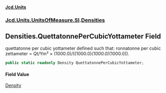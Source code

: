 #### [Jcd.Units](index.md 'index')
### [Jcd.Units.UnitsOfMeasure.SI](Jcd.Units.UnitsOfMeasure.SI.md 'Jcd.Units.UnitsOfMeasure.SI').[Densities](Densities.md 'Jcd.Units.UnitsOfMeasure.SI.Densities')

## Densities.QuettatonnePerCubicYottameter Field

quettatonne per cubic yottameter defined such that: ronnatonne per cubic zettameter = Qt/Ym³ × (1000.0)/((1000.0)*(1000.0)*(1000.0)).

```csharp
public static readonly Density QuettatonnePerCubicYottameter;
```

#### Field Value
[Density](Density.md 'Jcd.Units.UnitTypes.Density')